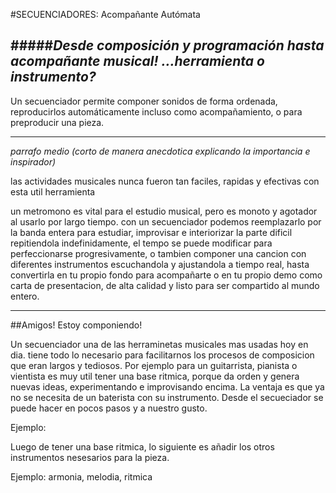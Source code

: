 #SECUENCIADORES: Acompañante Autómata


#####*Desde composición y programación hasta acompañante musical! ...herramienta o instrumento?*
----
Un secuenciador  permite componer sonidos de forma ordenada, reproducirlos automáticamente
incluso como acompañamiento, o para preproducir una pieza. 

----

*parrafo medio (corto de manera anecdotica explicando la importancia e inspirador)*

las actividades musicales nunca fueron tan faciles, rapidas y efectivas con esta util herramienta 

un metromono es vital para el estudio musical, pero es monoto y agotador al usarlo por largo tiempo.
con un secuenciador podemos reemplazarlo por la banda entera para estudiar, improvisar e interiorizar 
la parte dificil repitiendola indefinidamente, el tempo se puede modificar para perfeccionarse progresivamente, o tambien componer una cancion con diferentes instrumentos escuchandola y ajustandola a tiempo real, hasta convertirla en tu propio fondo para acompañarte o en tu propio demo como carta de presentacion, de alta calidad y listo para ser compartido al mundo entero.

----

##Amigos!  Estoy componiendo!

Un secuenciador una de las herraminetas musicales mas usadas hoy en dia. tiene todo lo necesario para facilitarnos los procesos de composicion que eran largos y tediosos.
Por ejemplo para un guitarrista, pianista o vientista es muy util tener una base ritmica, porque da orden y genera nuevas ideas, experimentando e improvisando encima.
La ventaja es que ya no se necesita de un baterista con su instrumento. Desde el secueciador se puede hacer en pocos pasos y a nuestro gusto.

Ejemplo:

Luego de tener una base ritmica, lo siguiente es añadir los otros instrumentos nesesarios para la pieza. 

Ejemplo:  armonia, melodia, ritmica
 

